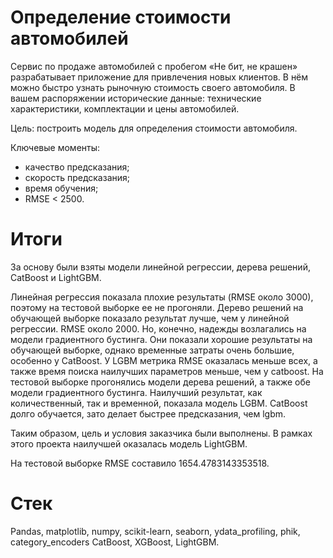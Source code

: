 # Определение стоимости автомобилей
Сервис по продаже автомобилей с пробегом «Не бит, не крашен» разрабатывает приложение для привлечения новых клиентов. В нём можно быстро узнать рыночную стоимость своего автомобиля. В вашем распоряжении исторические данные: технические характеристики, комплектации и цены автомобилей.

Цель: построить модель для определения стоимости автомобиля.

Ключевые моменты:
- качество предсказания;
- скорость предсказания;
- время обучения;
- RMSE < 2500.

# Итоги 
За основу были взяты модели линейной регрессии, дерева решений, CatBoost и LightGBM.

Линейная регрессия показала плохие результаты (RMSE около 3000), поэтому на тестовой выборке ее не прогоняли.
Дерево решений на обучающей выборке показало результат лучше, чем у линейной регрессии. RMSE около 2000.
Но, конечно, надежды возлагались на модели градиентного бустинга. Они показали хорошие результаты на обучающей выборке, однако временные затраты очень большие, особенно у CatBoost. У LGBM метрика RMSE оказалась меньше всех, а также время поиска наилучших параметров меньше, чем у catboost.
На тестовой выборке прогонялись модели дерева решений, а также обе модели градиентного бустинга. Наилучший результат, как количественный, так и временной, показала модель LGBM. CatBoost долго обучается, зато делает быстрее предсказания, чем lgbm.

Таким образом, цель и условия заказчика были выполнены. В рамках этого проекта наилучшей оказалась модель LightGBM.

На тестовой выборке RMSE составило 1654.4783143353518.

# Стек
Pandas, matplotlib, numpy, scikit-learn, seaborn, ydata_profiling, phik, category_encoders CatBoost, XGBoost, LightGBM. 
